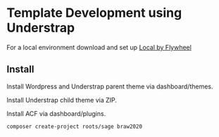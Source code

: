 # Template Development using Understrap

For a local environment download and set up [Local by Flywheel](https://local.getflywheel.com/)

## Install

Install Wordpress and Understrap parent theme via dashboard/themes.

Install Understrap child theme via ZIP.

Install ACF via dashboard/plugins.

```
composer create-project roots/sage braw2020
```

